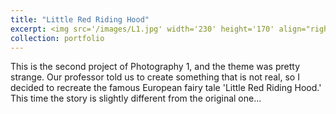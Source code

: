```yaml
---
title: "Little Red Riding Hood"
excerpt: <img src='/images/L1.jpg' width='230' height='170' align="right" hspace="20"> This is the second project of Photography 1, and the theme was pretty strange. Our professor told us to create something that is not real, so I decided to recreate the famous European fairy tale 'Little Red Riding Hood.' This time the story is slightly different from the original one... 
collection: portfolio
---
```


This is the second project of Photography 1, and the theme was pretty strange. Our professor told us to create something that is not real, so I decided to recreate the famous European fairy tale 'Little Red Riding Hood.' This time the story is slightly different from the original one... 

